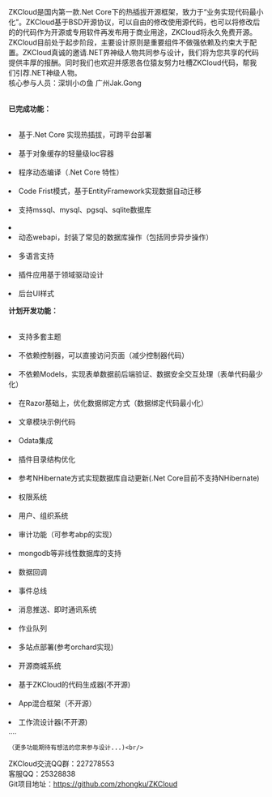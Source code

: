 ZKCloud是国内第一款.Net Core下的热插拔开源框架，致力于“业务实现代码最小化”。ZKCloud基于BSD开源协议，可以自由的修改使用源代码，也可以将修改后的的代码作为开源或专用软件再发布用于商业用途，ZKCloud将永久免费开源。ZKCloud目前处于起步阶段，主要设计原则是重要组件不做强依赖及约束大于配置。ZKCloud真诚的邀请.NET界神级人物共同参与设计，我们将为您共享的代码提供丰厚的报酬。同时我们也欢迎并感恩各位猿友努力吐槽ZKCloud代码，帮我们引荐.NET神级人物。<br/>
核心参与人员：深圳小の鱼 广州Jak.Gong
<br/><br/>

	
<strong>已完成功能：</strong><br/>
	&nbsp;&nbsp;<li>基于.Net Core 实现热插拔，可跨平台部署</li>
	&nbsp;&nbsp;<li>基于对象缓存的轻量级Ioc容器</li>
	&nbsp;&nbsp;<li>程序动态编译（.Net Core 特性）</li>
	&nbsp;&nbsp;<li>Code Frist模式，基于EntityFramework实现数据自动迁移</li>
	&nbsp;&nbsp;<li>支持mssql、mysql、pgsql、sqlite数据库</li>
	&nbsp;&nbsp;<li>&nbsp;&nbsp;<li>动态webapi，封装了常见的数据库操作（包括同步异步操作）</li>
	&nbsp;&nbsp;<li>多语言支持</li>
	&nbsp;&nbsp;<li>插件应用基于领域驱动设计</li>
	&nbsp;&nbsp;<li>后台UI样式</li>

	

<strong>计划开发功能：</strong><br/>
	&nbsp;&nbsp;<li>支持多套主题</li>
	&nbsp;&nbsp;<li>不依赖控制器，可以直接访问页面（减少控制器代码）</li>
	&nbsp;&nbsp;<li>不依赖Models，实现表单数据前后端验证、数据安全交互处理（表单代码最少化）</li>
	&nbsp;&nbsp;<li>在Razor基础上，优化数据绑定方式（数据绑定代码最小化）</li>
	&nbsp;&nbsp;<li>文章模块示例代码</li>
	&nbsp;&nbsp;<li>Odata集成</li>
	&nbsp;&nbsp;<li>插件目录结构优化</li>
	&nbsp;&nbsp;<li>参考NHibernate方式实现数据库自动更新(.Net Core目前不支持NHibernate)</li>
	&nbsp;&nbsp;<li>权限系统</li>
	&nbsp;&nbsp;<li>用户、组织系统</li>
	&nbsp;&nbsp;<li>审计功能（可参考abp的实现）</li>
	&nbsp;&nbsp;<li>mongodb等非线性数据库的支持</li>
	&nbsp;&nbsp;<li>数据回调</li>
	&nbsp;&nbsp;<li>事件总线</li>
	&nbsp;&nbsp;<li>消息推送、即时通讯系统</li>
	&nbsp;&nbsp;<li>作业队列</li>
	&nbsp;&nbsp;<li>多站点部署(参考orchard实现)</li>
	&nbsp;&nbsp;<li>开源商城系统</li>
	&nbsp;&nbsp;<li>基于ZKCloud的代码生成器(不开源)</li>
	&nbsp;&nbsp;<li>App混合框架（不开源）</li>
	&nbsp;&nbsp;<li>工作流设计器(不开源)</li>
	....<br/>

	（更多功能期待有想法的您来参与设计...)<br/>


ZKCloud交流QQ群：227278553<br/>
客服QQ：25328838<br/>
Git项目地址：https://github.com/zhongku/ZKCloud <br/>
